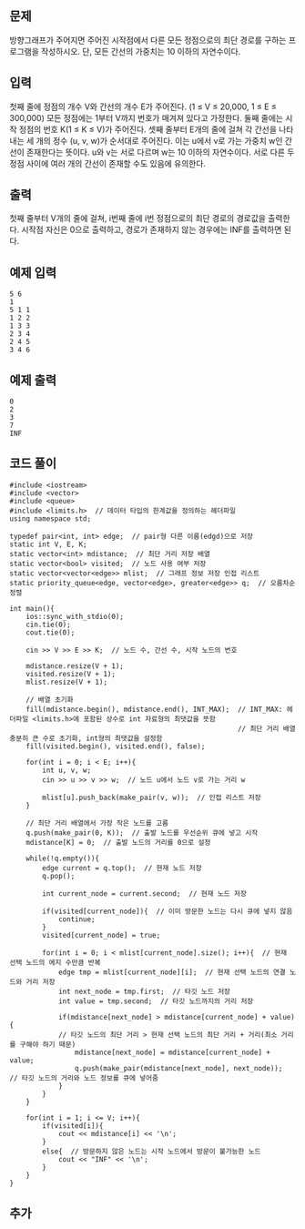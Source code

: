 ## 문제 
방향그래프가 주어지면 주어진 시작점에서 다른 모든 정점으로의 최단 경로를 구하는 프로그램을 작성하시오. 단, 모든 간선의 가중치는 10 이하의 자연수이다.


## 입력
첫째 줄에 정점의 개수 V와 간선의 개수 E가 주어진다. (1 ≤ V ≤ 20,000, 1 ≤ E ≤ 300,000) 모든 정점에는 1부터 V까지 번호가 매겨져 있다고 가정한다. 둘째 줄에는 시작 정점의 번호 K(1 ≤ K ≤ V)가 주어진다. 셋째 줄부터 E개의 줄에 걸쳐 각 간선을 나타내는 세 개의 정수 (u, v, w)가 순서대로 주어진다. 이는 u에서 v로 가는 가중치 w인 간선이 존재한다는 뜻이다. u와 v는 서로 다르며 w는 10 이하의 자연수이다. 서로 다른 두 정점 사이에 여러 개의 간선이 존재할 수도 있음에 유의한다.



## 출력
첫째 줄부터 V개의 줄에 걸쳐, i번째 줄에 i번 정점으로의 최단 경로의 경로값을 출력한다. 시작점 자신은 0으로 출력하고, 경로가 존재하지 않는 경우에는 INF를 출력하면 된다.


## 예제 입력 
```
5 6
1
5 1 1
1 2 2
1 3 3
2 3 4
2 4 5
3 4 6
```

## 예제 출력  
```
0
2
3
7
INF
```
## 코드 풀이
```
#include <iostream>
#include <vector>
#include <queue>
#include <limits.h>  // 데이터 타입의 한계값을 정의하는 헤더파일
using namespace std;

typedef pair<int, int> edge;  // pair형 다른 이름(edgd)으로 저장
static int V, E, K;
static vector<int> mdistance;  // 최단 거리 저장 배열
static vector<bool> visited;  // 노드 사용 여부 저장
static vector<vector<edge>> mlist;  // 그래프 정보 저장 인접 리스트
static priority_queue<edge, vector<edge>, greater<edge>> q;  // 오름차순 정렬

int main(){
    ios::sync_with_stdio(0);
    cin.tie(0);
    cout.tie(0);
    
    cin >> V >> E >> K;  // 노드 수, 간선 수, 시작 노드의 번호
    
    mdistance.resize(V + 1);
    visited.resize(V + 1);
    mlist.resize(V + 1);
    
    // 배열 초기화
    fill(mdistance.begin(), mdistance.end(), INT_MAX);  // INT_MAX: 헤더파일 <limits.h>에 포함된 상수로 int 자료형의 최댓값을 뜻함
                                                        // 최단 거리 배열 충분히 큰 수로 초기화, int형의 최댓값을 설정함
    fill(visited.begin(), visited.end(), false);
    
    for(int i = 0; i < E; i++){
        int u, v, w;
        cin >> u >> v >> w;  // 노드 u에서 노드 v로 가는 거리 w
        
        mlist[u].push_back(make_pair(v, w));  // 인접 리스트 저장
    }
    
    // 최단 거리 배열에서 가장 작은 노드를 고름
    q.push(make_pair(0, K));  // 출발 노드를 우선순위 큐에 넣고 시작
    mdistance[K] = 0;  // 출발 노드의 거리를 0으로 설정
    
    while(!q.empty()){
        edge current = q.top();  // 현재 노드 저장
        q.pop();
        
        int current_node = current.second;  // 현재 노드 저장
        
        if(visited[current_node]){  // 이미 방문한 노드는 다시 큐에 넣지 않음
            continue;
        }
        visited[current_node] = true;
        
        for(int i = 0; i < mlist[current_node].size(); i++){  // 현재 선택 노드의 에지 수만큼 반복
            edge tmp = mlist[current_node][i];  // 현재 선택 노드의 연결 노드와 거리 저장
            int next_node = tmp.first;  // 타깃 노드 저장
            int value = tmp.second;  // 타깃 노드까지의 거리 저장
            
            if(mdistance[next_node] > mdistance[current_node] + value){
            // 타깃 노드의 최단 거리 > 현재 선택 노드의 최단 거리 + 거리(최소 거리를 구해야 하기 때문)
                mdistance[next_node] = mdistance[current_node] + value;
                q.push(make_pair(mdistance[next_node], next_node));  // 타깃 노드의 거리와 노드 정보를 큐에 넣어줌
            }
        }
    }
    
    for(int i = 1; i <= V; i++){
        if(visited[i]){  
            cout << mdistance[i] << '\n';
        }
        else{  // 방문하지 않은 노드는 시작 노드에서 방문이 불가능한 노드
            cout << "INF" << '\n';
        }
    }
}
```
## 추가
